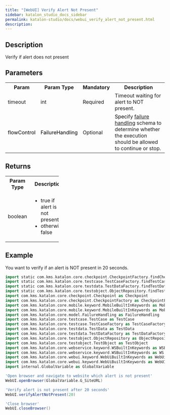 ```yaml
---
title: "[WebUI] Verify Alert Not Present" 
sidebar: katalon_studio_docs_sidebar
permalink: katalon-studio/docs/webui_verify_alert_not_present.html 
description: 
---
```

Description
-----------

Verify if alert does not present

Parameters
----------

<table class="wrapped confluenceTable"><colgroup><col><col><col><col></colgroup><tbody><tr class="xtr-0"><th class="xtd-0-0 confluenceTh">Param</th><th class="xtd-0-1 confluenceTh">Param Type</th><th class="xtd-0-2 confluenceTh" colspan="1">Mandatory</th><th class="xtd-0-3 confluenceTh" colspan="1">Description</th></tr><tr class="xtr-1"><td class="xtd-1-0 confluenceTd" colspan="1">timeout</td><td class="xtd-1-1 confluenceTd" colspan="1">int</td><td class="xtd-1-2 confluenceTd" colspan="1">Required</td><td class="xtd-1-3 confluenceTd" colspan="1">Timeout waiting for alert to NOT present.</td></tr><tr class="xtr-2"><td class="xtd-2-0 confluenceTd"><span style="color: rgb(0,0,0);">flowControl</span></td><td class="xtd-2-1 confluenceTd"><span style="color: rgb(0,0,0);">FailureHandling</span></td><td class="xtd-2-2 confluenceTd" colspan="1">Optional</td><td class="xtd-2-3 confluenceTd" colspan="1"><span style="color: rgb(0,0,0);">Spec</span>ify <a href="https://docs.katalon.com/x/qAAM" rel="nofollow">failure handling</a> schema to determine whether the execution should be allowed to continue or stop.</td></tr></tbody></table>

Returns
-------

<table class="relative-table wrapped confluenceTable" style="width: 33.4909%;"><colgroup><col style="width: 37.0283%;"><col style="width: 62.9717%;"></colgroup><tbody><tr class="xtr-0"><th class="xtd-0-0 confluenceTh">Param Type</th><th class="xtd-0-1 confluenceTh" colspan="1">Description</th></tr><tr class="xtr-1"><td class="xtd-1-0 confluenceTd" colspan="1">boolean</td><td class="xtd-1-1 confluenceTd" colspan="1"><ul><li>true if alert is not present</li><li>otherwise, false</li></ul></td></tr></tbody></table>

Example
-------

You want to verify if an alert is NOT present in 20 seconds.

```groovy
import static com.kms.katalon.core.checkpoint.CheckpointFactory.findCheckpoint
import static com.kms.katalon.core.testcase.TestCaseFactory.findTestCase
import static com.kms.katalon.core.testdata.TestDataFactory.findTestData
import static com.kms.katalon.core.testobject.ObjectRepository.findTestObject
import com.kms.katalon.core.checkpoint.Checkpoint as Checkpoint
import com.kms.katalon.core.checkpoint.CheckpointFactory as CheckpointFactory
import com.kms.katalon.core.mobile.keyword.MobileBuiltInKeywords as MobileBuiltInKeywords
import com.kms.katalon.core.mobile.keyword.MobileBuiltInKeywords as Mobile
import com.kms.katalon.core.model.FailureHandling as FailureHandling
import com.kms.katalon.core.testcase.TestCase as TestCase
import com.kms.katalon.core.testcase.TestCaseFactory as TestCaseFactory
import com.kms.katalon.core.testdata.TestData as TestData
import com.kms.katalon.core.testdata.TestDataFactory as TestDataFactory
import com.kms.katalon.core.testobject.ObjectRepository as ObjectRepository
import com.kms.katalon.core.testobject.TestObject as TestObject
import com.kms.katalon.core.webservice.keyword.WSBuiltInKeywords as WSBuiltInKeywords
import com.kms.katalon.core.webservice.keyword.WSBuiltInKeywords as WS
import com.kms.katalon.core.webui.keyword.WebUiBuiltInKeywords as WebUiBuiltInKeywords
import com.kms.katalon.core.webui.keyword.WebUiBuiltInKeywords as WebUI
import internal.GlobalVariable as GlobalVariable

'Open browser and navigate to website which alert is not present'
WebUI.openBrowser(GlobalVariable.G_SiteURL)

'Verify alert is not present after 20 seconds'
WebUI.verifyAlertNotPresent(20)

'Close browser'
WebUI.closeBrowser()
```